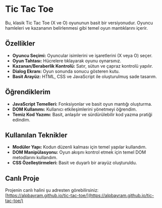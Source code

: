 # Tic Tac Toe

Bu, klasik Tic Tac Toe (X ve O) oyununun basit bir versiyonudur. Oyuncu hamleleri ve kazananın belirlenmesi gibi temel oyun mantıklarını içerir.

## Özellikler
- **Oyuncu Seçimi:** Oyuncular isimlerini ve işaretlerini (X veya O) seçer.
- **Oyun Tahtası:** Hücrelere tıklayarak oyunu oynarsınız.
- **Kazanan/Beraberlik Kontrolü:** Satır, sütun ve çapraz kontrolü yapılır.
- **Dialog Ekranı:** Oyun sonunda sonucu gösteren kutu.
- **Basit Arayüz:** HTML, CSS ve JavaScript ile oluşturulmuş sade tasarım.

## Öğrendiklerim
- **JavaScript Temelleri:** Fonksiyonlar ve basit oyun mantığı oluşturma.
- **DOM Kullanımı:** Kullanıcı etkileşimlerini yönetmeyi öğrendim.
- **Temiz Kod Yazımı:** Basit, anlaşılır ve sürdürülebilir kod yazma pratiği edindim.

## Kullanılan Teknikler
- **Modüler Yapı:** Kodun düzenli kalması için temel yapılar kullandım.
- **DOM Manipülasyonu:** Oyun akışını kontrol etmek için temel DOM metodlarını kullandım.
- **CSS Özelleştirmeleri:** Basit ve duyarlı bir arayüz oluşturuldu.

## Canlı Proje
Projenin canlı halini şu adresten görebilirsiniz:  
[https://alpbayram.github.io/tic-tac-toe/](https://alpbayram.github.io/tic-tac-toe/)